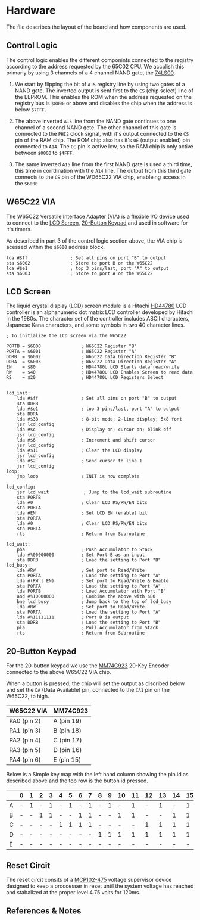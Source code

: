 # Hardware

The file describes the layout of the board and how components are used.

## Control Logic

The control logic enables the different componints connected to the registry according to the address requested by the 65C02 CPU. We accplish this primarly by using 3 channels of a 4 channel NAND gate, the [74LS00](https://www.ti.com/lit/gpn/sn74ls00).

1. We start by flipping the bit of `A15` registry line by using two gates of a NAND gate. The inverted output is sent first to the `CS` (chip select) line of the EEPROM. This enables the ROM when the address requested on the registry bus is `$8000` or above and disables the chip when the address is below `$7FFF`.

2. The above inverted `A15` line from the NAND gate continues to one channel of a second NAND gete.  The other channel of this gate is connected to the `PHI2` clock signal, with it's output connected to the `CS` pin of the RAM chip.  The ROM chip also has it's `OE` (output enabled) pin connected to `A14`.  The `OE` pin is active low, so the RAM chip is only active between `$0000` to `$4FFF`.

3. The same inverted `A15` line from the first NAND gate is used a third time, this time in corrdination with the `A14` line.  The output from this third gate connects to the `CS` pin of the WD65C22 VIA chip, enableing access in the `$6000`

## W65C22 VIA

The [W65C22](https://www.westerndesigncenter.com/wdc/documentation/w65c22.pdf) Versatile Interface Adapter (VIA) is a flexible I/O device used to connect to the [LCD Screen](#lcd-screen), [20-Button Keypad](#20-button-keypad) and used in software for it's timers.

As described in part 3 of the control logic section above, the VIA chip is acessed within the `$6000` address block.

```armasm
lda #$ff                ; Set all pins on port "B" to output
sta $6002               ; Store to port B on the W65C22
lda #$e1                ; top 3 pins/last, port "A" to output
sta $6003               ; Store to port A on the W65C22
```

## LCD Screen

The liquid crystal display (LCD) screen module is a Hitachi [HD44780](https://www.sparkfun.com/datasheets/LCD/HD44780.pdf) LCD controller is an alphanumeric dot matrix LCD controller developed by Hitachi in the 1980s. The character set of the controller includes ASCII characters, Japanese Kana characters, and some symbols in two 40 character lines.

```armasm
; To initialize the LCD screen via the W65C22

PORTB = $6000               ; W65C22 Register "B"
PORTA = $6001               ; W65C22 Register "A"
DDRB  = $6002               ; W65C22 Data Direction Register "B"
DDRA  = $6003               ; W65C22 Data Direction Register "A"
EN    = $80                 ; HD44780U LCD Starts data read/write
RW    = $40                 ; HD44780U LCD Enables Screen to read data
RS    = $20                 ; HD44780U LCD Registers Select


lcd_init:
    lda #$ff                ; Set all pins on port "B" to output
    sta DDRB
    lda #$e1                ; top 3 pins/last, port "A" to output
    sta DDRA
    lda #$38                ; 8-bit mode; 2-line display; 5x8 font
    jsr lcd_config
    lda #$c                 ; Display on; cursor on; blink off
    jsr lcd_config
    lda #$6                 ; Increment and shift cursor
    jsr lcd_config
    lda #$11                ; Clear the LCD display
    jsr lcd_config
    lda #$2                 ; Send cursor to line 1
    jsr lcd_config
loop:
    jmp loop                ; INIT is now complete

lcd_config:
    jsr lcd_wait             ; Jump to the lcd_wait subroutine
    sta PORTB
    lda #0                  ; Clear LCD RS/RW/EN bits
    sta PORTA
    lda #EN                 ; Set LCD EN (enable) bit
    sta PORTA
    lda #0                  ; Clear LCD RS/RW/EN bits
    sta PORTA
    rts                     ; Return from Subroutine

lcd_wait:
    pha                     ; Push Accumulator to Stack
    lda #%00000000          ; Set Port B as an input
    sta DDRB                ; Load the setting to Port "B"
lcd_busy:
    lda #RW                 ; Set port to Read/Write
    sta PORTA               ; Load the setting to Port "A"
    lda #(RW | EN)          ; Set port to Read/Write & Enable
    sta PORTA               ; Load the setting to Port "A"
    lda PORTB               ; Load Accumulator with Port "B"
    and #%10000000          ; Combine the above with $80
    bne lcd_busy            ; Jump back to the top of lcd_busy
    lda #RW                 ; Set port to Read/Write
    sta PORTA               ; Load the setting to Port "A"
    lda #%11111111          ; Port B is output
    sta DDRB                ; Load the setting to Port "B"
    pla                     ; Pull Accumulator from Stack
    rts                     ; Return from Subroutine
```

## 20-Button Keypad

For the 20-button keypad we use the [MM74C923](https://mm.digikey.com/Volume0/opasdata/d220001/medias/docus/1001/MM74C922,923.pdf) 20-Key Encoder connected to the above W65C22 VIA chip.

When a button is pressed, the chip will set the output as discribed below and set the `DA` (Data Available) pin, connected to the `CA1` pin on the W65C22, to high.

| W65C22 VIA  | MM74C923   |
| ----------- | ---------- |
| PA0 (pin 2) | A (pin 19) |
| PA1 (pin 3) | B (pin 18) |
| PA2 (pin 4) | C (pin 17) |
| PA3 (pin 5) | D (pin 16) |
| PA4 (pin 6) | E (pin 15) |

Below is a Simple key map with the left hand column showing the pin id as described above and the top row is the button id pressed.

|   | 0 | 1 | 2 | 3 | 4 | 5 | 6 | 7 | 8 | 9 | 10 | 11 | 12 | 13 | 14 | 15 | 16 | 17 | 18 | 19 |
|---|---|---|---|---|---|---|---|---|---|---|----|----|----|----|----|----|----|----|----|----|
| A | - | 1 | - | 1 | - | 1 | - | 1 | - | 1 | -  | 1  | -  | 1  | -  | 1  | -  | 1  | -  | 1  |
| B | - | - | 1 | 1 | - | - | 1 | 1 | - | - | 1  | 1  | -  | -  | 1  | 1  | -  | -  | 1  | 1  |
| C | - | - | - | - | 1 | 1 | 1 | 1 | - | - | -  | -  | 1  | 1  | 1  | 1  | -  | -  | -  | -  |
| D | - | - | - | - | - | - | - | - | 1 | 1 | 1  | 1  | 1  | 1  | 1  | 1  | -  | -  | -  | -  |
| E | - | - | - | - | - | - | - | - | - | - | -  | -  | -  | -  | -  | -  | 1  | 1  | 1  | 1  |

## Reset Circit

The reset circit consits of a [MCP102-475](https://www.microchip.com/en-us/product/mcp102) voltage supervisor device designed to keep a proccesser in reset until the system voltage has reached and stabalized at the proper level 4.75 volts for 120ms.

## References & Notes
